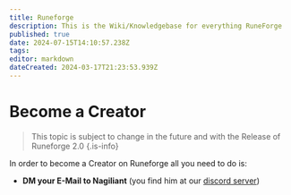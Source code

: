 ```yaml
---
title: Runeforge
description: This is the Wiki/Knowledgebase for everything RuneForge
published: true
date: 2024-07-15T14:10:57.238Z
tags: 
editor: markdown
dateCreated: 2024-03-17T21:23:53.939Z
---
```


# Become a Creator





> This topic is subject to change in the future and with the Release of Runeforge 2.0
{.is-info}


In order to become a Creator on Runeforge all you need to do is:


- **DM your E-Mail to Nagiliant** (you find him at our [discord server](https://discord.com/invite/runeforge))